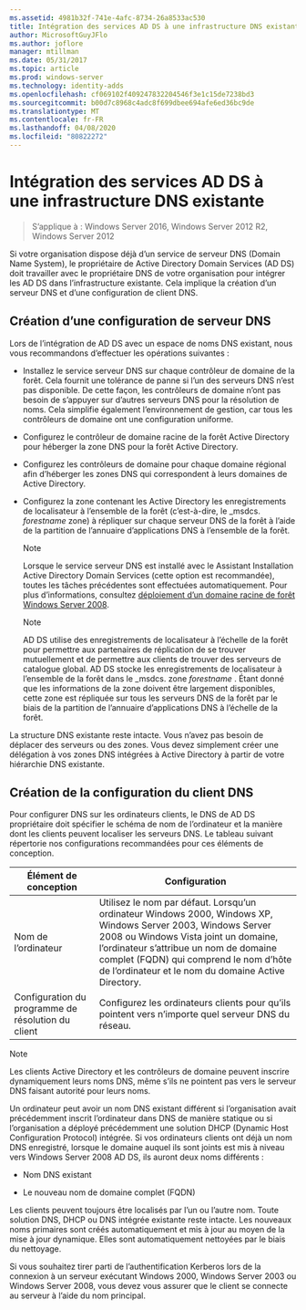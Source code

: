 ```yaml
---
ms.assetid: 4981b32f-741e-4afc-8734-26a8533ac530
title: Intégration des services AD DS à une infrastructure DNS existante
author: MicrosoftGuyJFlo
ms.author: joflore
manager: mtillman
ms.date: 05/31/2017
ms.topic: article
ms.prod: windows-server
ms.technology: identity-adds
ms.openlocfilehash: cf069102f409247832204546f3e1c15de7238bd3
ms.sourcegitcommit: b00d7c8968c4adc8f699dbee694afe6ed36bc9de
ms.translationtype: MT
ms.contentlocale: fr-FR
ms.lasthandoff: 04/08/2020
ms.locfileid: "80822272"
---
```

# <a name="integrating-ad-ds-into-an-existing-dns-infrastructure"></a>Intégration des services AD DS à une infrastructure DNS existante

>S’applique à : Windows Server 2016, Windows Server 2012 R2, Windows Server 2012

Si votre organisation dispose déjà d’un service de serveur DNS (Domain Name System), le propriétaire de Active Directory Domain Services (AD DS) doit travailler avec le propriétaire DNS de votre organisation pour intégrer les AD DS dans l’infrastructure existante. Cela implique la création d’un serveur DNS et d’une configuration de client DNS.  
  
## <a name="creating-a-dns-server-configuration"></a>Création d’une configuration de serveur DNS  
Lors de l’intégration de AD DS avec un espace de noms DNS existant, nous vous recommandons d’effectuer les opérations suivantes :  
  
-   Installez le service serveur DNS sur chaque contrôleur de domaine de la forêt. Cela fournit une tolérance de panne si l’un des serveurs DNS n’est pas disponible. De cette façon, les contrôleurs de domaine n’ont pas besoin de s’appuyer sur d’autres serveurs DNS pour la résolution de noms. Cela simplifie également l’environnement de gestion, car tous les contrôleurs de domaine ont une configuration uniforme.  
  
-   Configurez le contrôleur de domaine racine de la forêt Active Directory pour héberger la zone DNS pour la forêt Active Directory.  
  
-   Configurez les contrôleurs de domaine pour chaque domaine régional afin d’héberger les zones DNS qui correspondent à leurs domaines de Active Directory.  
  
-   Configurez la zone contenant les Active Directory les enregistrements de localisateur à l’ensemble de la forêt (c’est-à-dire, le _msdcs. *forestname* zone) à répliquer sur chaque serveur DNS de la forêt à l’aide de la partition de l’annuaire d’applications DNS à l’ensemble de la forêt.  
  
    > [!NOTE]  
    > Lorsque le service serveur DNS est installé avec le Assistant Installation Active Directory Domain Services (cette option est recommandée), toutes les tâches précédentes sont effectuées automatiquement. Pour plus d’informations, consultez [déploiement d’un domaine racine de forêt Windows Server 2008](https://technet.microsoft.com/library/cc731174.aspx).  
  
    > [!NOTE]  
    > AD DS utilise des enregistrements de localisateur à l’échelle de la forêt pour permettre aux partenaires de réplication de se trouver mutuellement et de permettre aux clients de trouver des serveurs de catalogue global. AD DS stocke les enregistrements de localisateur à l’ensemble de la forêt dans le _msdcs. zone *forestname* . Étant donné que les informations de la zone doivent être largement disponibles, cette zone est répliquée sur tous les serveurs DNS de la forêt par le biais de la partition de l’annuaire d’applications DNS à l’échelle de la forêt.  
  
La structure DNS existante reste intacte. Vous n’avez pas besoin de déplacer des serveurs ou des zones. Vous devez simplement créer une délégation à vos zones DNS intégrées à Active Directory à partir de votre hiérarchie DNS existante.  
  
## <a name="creating-the-dns-client-configuration"></a>Création de la configuration du client DNS  
Pour configurer DNS sur les ordinateurs clients, le DNS de AD DS propriétaire doit spécifier le schéma de nom de l’ordinateur et la manière dont les clients peuvent localiser les serveurs DNS. Le tableau suivant répertorie nos configurations recommandées pour ces éléments de conception.  
  
|Élément de conception|Configuration|  
|------------------|-----------------|  
|Nom de l’ordinateur|Utilisez le nom par défaut. Lorsqu’un ordinateur Windows 2000, Windows XP, Windows Server 2003, Windows Server 2008 ou Windows Vista joint un domaine, l’ordinateur s’attribue un nom de domaine complet (FQDN) qui comprend le nom d’hôte de l’ordinateur et le nom du domaine Active Directory.|  
|Configuration du programme de résolution du client|Configurez les ordinateurs clients pour qu’ils pointent vers n’importe quel serveur DNS du réseau.|  
  
> [!NOTE]  
> Les clients Active Directory et les contrôleurs de domaine peuvent inscrire dynamiquement leurs noms DNS, même s’ils ne pointent pas vers le serveur DNS faisant autorité pour leurs noms.  
  
Un ordinateur peut avoir un nom DNS existant différent si l’organisation avait précédemment inscrit l’ordinateur dans DNS de manière statique ou si l’organisation a déployé précédemment une solution DHCP (Dynamic Host Configuration Protocol) intégrée. Si vos ordinateurs clients ont déjà un nom DNS enregistré, lorsque le domaine auquel ils sont joints est mis à niveau vers Windows Server 2008 AD DS, ils auront deux noms différents :  
  
-   Nom DNS existant  
  
-   Le nouveau nom de domaine complet (FQDN)  
  
Les clients peuvent toujours être localisés par l’un ou l’autre nom. Toute solution DNS, DHCP ou DNS intégrée existante reste intacte. Les nouveaux noms primaires sont créés automatiquement et mis à jour au moyen de la mise à jour dynamique. Elles sont automatiquement nettoyées par le biais du nettoyage.  
  
Si vous souhaitez tirer parti de l’authentification Kerberos lors de la connexion à un serveur exécutant Windows 2000, Windows Server 2003 ou Windows Server 2008, vous devez vous assurer que le client se connecte au serveur à l’aide du nom principal.  
  


